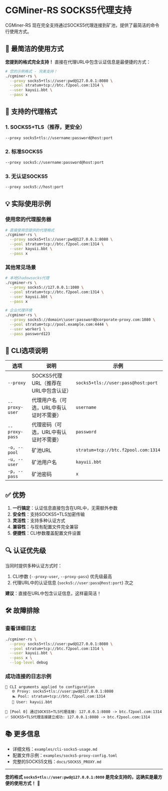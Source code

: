 # CGMiner-RS SOCKS5代理支持

CGMiner-RS 现在完全支持通过SOCKS5代理连接到矿池，提供了最简洁的命令行使用方式。

## 🚀 最简洁的使用方式

**您提到的格式完全支持！** 直接在代理URL中包含认证信息是最便捷的方式：

```bash
# 您的示例格式 - 完美支持！
./cgminer-rs \
  --proxy socks5+tls://user:pwd@127.0.0.1:8080 \
  --pool stratum+tcp://btc.f2pool.com:1314 \
  --user kayuii.bbt \
  --pass x
```

## 🎯 支持的代理格式

### 1. SOCKS5+TLS（推荐，更安全）
```bash
--proxy socks5+tls://username:password@host:port
```

### 2. 标准SOCKS5
```bash
--proxy socks5://username:password@host:port
```

### 3. 无认证SOCKS5
```bash
--proxy socks5://host:port
```

## 💡 实际使用示例

### 使用您的代理服务器
```bash
# 直接使用您提供的代理格式
./cgminer-rs \
  --proxy socks5+tls://user:pwd@127.0.0.1:8080 \
  --pool stratum+tcp://btc.f2pool.com:1314 \
  --user kayuii.bbt \
  --pass x
```

### 其他常见场景
```bash
# 本地Shadowsocks代理
./cgminer-rs \
  --proxy socks5://127.0.0.1:1080 \
  --pool stratum+tcp://btc.f2pool.com:1314 \
  --user kayuii.bbt \
  --pass x

# 企业代理环境
./cgminer-rs \
  --proxy socks5://domain\\user:password@corporate-proxy.com:1080 \
  --pool stratum+tcp://pool.example.com:4444 \
  --user worker1 \
  --pass password123
```

## 🔧 CLI选项说明

| 选项 | 说明 | 示例 |
|------|------|------|
| `--proxy` | SOCKS5代理URL（推荐在URL中包含认证） | `socks5+tls://user:pass@host:port` |
| `--proxy-user` | 代理用户名（可选，URL中有认证时不需要） | `username` |
| `--proxy-pass` | 代理密码（可选，URL中有认证时不需要） | `password` |
| `-o, --pool` | 矿池URL | `stratum+tcp://btc.f2pool.com:1314` |
| `-u, --user` | 矿池用户名 | `kayuii.bbt` |
| `-p, --pass` | 矿池密码 | `x` |

## ✅ 优势

1. **一行搞定**：认证信息直接包含在URL中，无需额外参数
2. **安全性**：支持SOCKS5+TLS加密传输
3. **灵活性**：支持多种认证方式
4. **兼容性**：与现有配置文件完全兼容
5. **便捷性**：CLI参数覆盖配置文件设置

## 🔍 认证优先级

当同时提供多种认证方式时：
1. CLI参数 (`--proxy-user`, `--proxy-pass`) 优先级最高
2. 代理URL中的认证信息 (`socks5://user:pass@host:port`) 次之

**建议**：直接在URL中包含认证信息，这样最简洁！

## 🛠️ 故障排除

### 查看详细日志
```bash
./cgminer-rs \
  --proxy socks5+tls://user:pwd@127.0.0.1:8080 \
  --pool stratum+tcp://btc.f2pool.com:1314 \
  --user kayuii.bbt \
  --pass x \
  --log-level debug
```

### 成功连接的日志示例
```
🔧 CLI arguments applied to configuration
   🌐 Proxy: socks5+tls://user:pwd@127.0.0.1:8080
   🏊 Pool: stratum+tcp://btc.f2pool.com:1314
   👤 User: kayuii.bbt

🔗 [Pool 0] 通过SOCKS5+TLS代理连接: 127.0.0.1:8080 -> btc.f2pool.com:1314
✅ SOCKS5+TLS代理连接建立成功: 127.0.0.1:8080 -> btc.f2pool.com:1314
```

## 📚 更多信息

- 详细文档：`examples/cli-socks5-usage.md`
- 配置文件示例：`examples/socks5-proxy-config.toml`
- 完整的SOCKS5文档：`docs/SOCKS5_PROXY.md`

---

**您的格式 `socks5+tls://user:pwd@127.0.0.1:8080` 是完全支持的，这确实是最方便的使用方式！** 🎉
